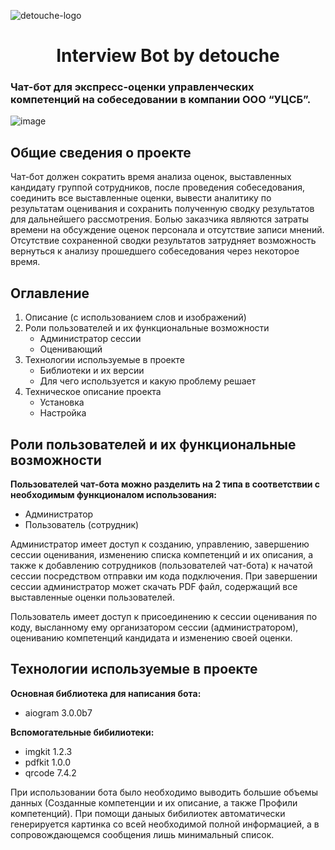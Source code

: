 ![detouche-logo](https://github.com/detouche/detouche-ussc-bot/assets/91479557/607fb8a7-22d3-4166-88ac-a0c477282f6a)


<h1 align="center">Interview Bot by detouche</h1>

### Чат-бот для экспресс-оценки управленческих компетенций на собеседовании в компании ООО “УЦСБ”. ###

![image](https://github.com/detouche/detouche-ussc-bot/assets/91479557/ff6bac98-a751-4d53-8871-e6335a7329fa)



## Общие сведения о проекте


Чат-бот должен сократить время анализа оценок, выставленных кандидату группой сотрудников, 
после проведения собеседования, соединить все выставленные оценки, вывести аналитику по результатам оценивания и сохранить полученную сводку результатов для дальнейшего рассмотрения. Болью заказчика являются затраты времени на обсуждение оценок персонала и отсутствие записи мнений. Отсутствие сохраненной сводки результатов затрудняет возможность вернуться к анализу прошедшего собеседования через некоторое время. 



## Оглавление ##


1. Описание (с использованием слов и изображений)
2. Роли пользователей и их  функциональные возможности
	- Администратор сессии
	- Оценивающий
3. Технологии используемые в проекте
	- Библиотеки и их версии
	- Для чего используется и какую проблему решает
4. Техническое описание проекта
	- Установка
	- Настройка

	


## Роли пользователей и их функциональные возможности ##



**Пользователей чат-бота можно разделить на 2 типа в соответствии с необходимым функционалом использования:**
- Администратор
- Пользователь (сотрудник)

Администратор имеет доступ к созданию, управлению, завершению сессии оценивания, изменению списка компетенций и их описания, а также к добавлению сотрудников (пользователей чат-бота) к начатой сессии посредством отправки им кода подключения. При завершении сессии администратор может скачать PDF файл, содержащий все выставленные оценки пользователей.

Пользователь имеет доступ к присоединению к сессии оценивания по коду, высланному ему организатором сессии (администратором), оцениванию компетенций кандидата и изменению своей оценки.


## Технологии используемые в проекте



**Основная библиотека для написания бота:**
- aiogram 3.0.0b7



**Вспомогательные бибилиотеки:**
- imgkit 1.2.3
- pdfkit 1.0.0
- qrcode 7.4.2

При использовании бота было необходимо выводить большие объемы данных (Созданные компетенции и их описание, а также Профили компетенций). При помощи даныых бибилиотек автоматически генерируется картинка со всей необходимой полной информацией, а в сопровождающемся сообщения лишь минимальный список.
